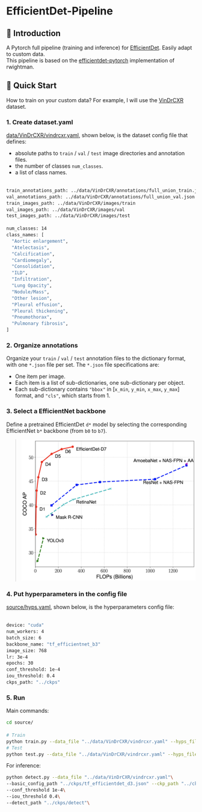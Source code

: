 # **EfficientDet-Pipeline**

## 👋 **Introduction**
A Pytorch full pipeline (training and inference) for [EfficientDet](https://arxiv.org/abs/1911.09070). Easily adapt to custom data.\
This pipeline is based on the [efficientdet-pytorch](https://github.com/rwightman/efficientdet-pytorch) implementation of rwightman.

## 🚀 **Quick Start**
How to train on your custom data? For example, I will use the [VinDrCXR](https://www.kaggle.com/c/vinbigdata-chest-xray-abnormalities-detection) dataset.

### **1. Create dataset.yaml**
[data/VinDrCXR/vindrcxr.yaml](data/VinDrCXR/vindrcxr.yaml), shown below, is the dataset config file that defines:
- absolute paths to `train` / `val` / `test` image directories and annotation files.
- the number of classes `num_classes`.
- a list of class names.
```bash

train_annotations_path: ../data/VinDrCXR/annotations/full_union_train.json
val_annotations_path: ../data/VinDrCXR/annotations/full_union_val.json
train_images_path: ../data/VinDrCXR/images/train
val_images_path: ../data/VinDrCXR/images/val
test_images_path: ../data/VinDrCXR/images/test

num_classes: 14
class_names: [
  "Aortic enlargement", 
  "Atelectasis", 
  "Calcification", 
  "Cardiomegaly", 
  "Consolidation", 
  "ILD", 
  "Infiltration", 
  "Lung Opacity", 
  "Nodule/Mass", 
  "Other lesion", 
  "Pleural effusion", 
  "Pleural thickening", 
  "Pneumothorax", 
  "Pulmonary fibrosis", 
]
```

### **2. Organize annotations**
Organize your `train` / `val` / `test` annotation files to the dictionary format, with one `*.json` file per set. The `*.json` file specifications are:
- One item per image.
- Each item is a list of sub-dictionaries, one sub-dictionary per object.
- Each sub-dictionary contains `"bbox"` in [`x_min`, `y_min`, `x_max`, `y_max`] format, and `"cls"`, which starts from 1.

### **3. Select a EfficientNet backbone**
Define a pretrained EfficientDet `d*` model by selecting the corresponding EfficientNet `b*` backbone (from `b0` to `b7`).
> <img src="imgs/coco-results.png" width="600" />

### **4. Put hyperparameters in the config file**
[source/hyps.yaml](source/hyps.yaml), shown below, is the hyperparameters config file:
```bash

device: "cuda"
num_workers: 4
batch_size: 6
backbone_name: "tf_efficientnet_b3"
image_size: 768
lr: 3e-4
epochs: 30
conf_threshold: 1e-4
iou_threshold: 0.4
ckps_path: "../ckps"
```

### **5. Run**
Main commands:
```bash
cd source/

# Train
python train.py --data_file "../data/VinDrCXR/vindrcxr.yaml" --hyps_file "hyps.yaml"
# Test
python test.py --data_file "../data/VinDrCXR/vindrcxr.yaml" --hyps_file "hyps.yaml"
```
For inference:
```bash
python detect.py --data_file "../data/VinDrCXR/vindrcxr.yaml"\
--basic_config_path "../ckps/tf_efficientdet_d3.json" --ckp_path "../ckps/tf_efficientdet_d3.pt" --device "cuda"\
--conf_threshold 1e-4\
--iou_threshold 0.4\
--detect_path "../ckps/detect"\
```
